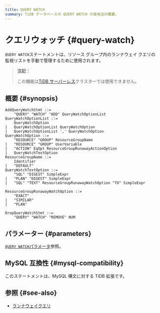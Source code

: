 ```yaml
---
title: QUERY WATCH
summary: TiDB データベースの QUERY WATCH の使用法の概要。
---
```


# クエリウォッチ {#query-watch}

`QUERY WATCH`ステートメントは、リソース グループ内のランナウェイ クエリの監視リストを手動で管理するために使用されます。

> **注記：**
>
> この機能は[TiDB サーバーレス](https://docs.pingcap.com/tidbcloud/select-cluster-tier#tidb-serverless)クラスターでは使用できません。

## 概要 {#synopsis}

```ebnf+diagram
AddQueryWatchStmt ::=
    "QUERY" "WATCH" "ADD" QueryWatchOptionList
QueryWatchOptionList ::=
    QueryWatchOption
|   QueryWatchOptionList QueryWatchOption
|   QueryWatchOptionList ',' QueryWatchOption
QueryWatchOption ::=
    "RESOURCE" "GROUP" ResourceGroupName
|   "RESOURCE" "GROUP" UserVariable
|   "ACTION" EqOpt ResourceGroupRunawayActionOption
|   QueryWatchTextOption
ResourceGroupName ::=
    Identifier
|   "DEFAULT"
QueryWatchTextOption ::=
    "SQL" "DIGEST" SimpleExpr
|   "PLAN" "DIGEST" SimpleExpr
|   "SQL" "TEXT" ResourceGroupRunawayWatchOption "TO" SimpleExpr

ResourceGroupRunawayWatchOption ::=
    "EXACT"
|   "SIMILAR"
|   "PLAN"

DropQueryWatchStmt ::=
    "QUERY" "WATCH" "REMOVE" NUM
```

## パラメーター {#parameters}

[`QUERY WATCH`パラメータ](/tidb-resource-control.md#query-watch-parameters)参照。

## MySQL 互換性 {#mysql-compatibility}

このステートメントは、MySQL 構文に対する TiDB 拡張です。

## 参照 {#see-also}

-   [ランナウェイクエリ](/tidb-resource-control.md#manage-queries-that-consume-more-resources-than-expected-runaway-queries)
